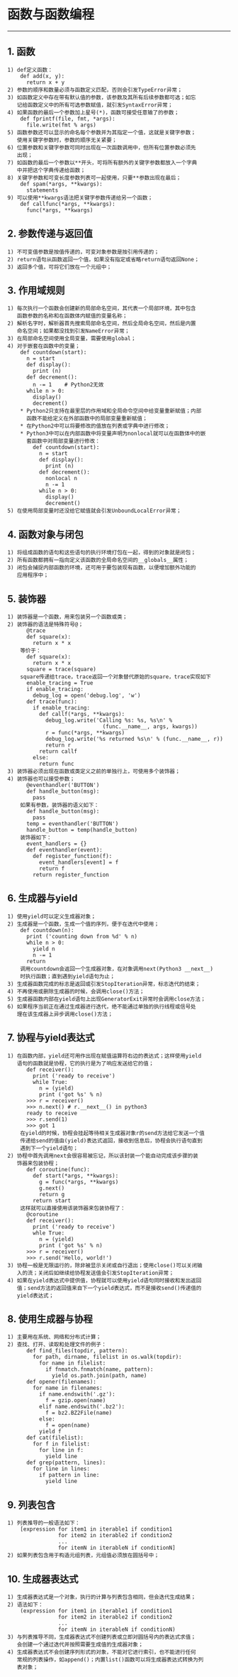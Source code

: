 # **函数与函数编程**
***

## **1. 函数**
    1) def定义函数：
        def add(x, y):
          return x + y
    2) 参数的顺序和数量必须与函数定义匹配，否则会引发TypeError异常；
    3) 如函数定义中存在带有默认值的参数，该参数及其所有后续参数都可选；如忘
       记给函数定义中的所有可选参数赋值，就引发SyntaxError异常；
    4) 如果函数的最后一个参数加上星号(*)，函数可接受任意输了的参数；
        def fprintf(file, fmt, *args):
          file.write(fmt % args)
    5) 函数参数还可以显示的命名每个参数并为其指定一个值，这就是关键字参数；
       使用关键字参数时，参数的顺序无关紧要；
    6) 位置参数和关键字参数可同时出现在一次函数调用中，但所有位置参数必须先
       出现；
    7) 如函数的最后一个参数以**开头，可将所有额外的关键字参数都放入一个字典
       中并把这个字典传递给函数；
    8) 关键字参数和可变长度参数列表可一起使用，只要**参数出现在最后；
        def spam(*args, **kwargs):
          statements
    9) 可以使用**kwargs语法把关键字参数传递给另一个函数；
        def callfunc(*args, **kwargs):
          func(*args, **kwargs)

## **2. 参数传递与返回值**
    1) 不可变值参数是按值传递的，可变对象参数是按引用传递的；
    2) return语句从函数返回一个值，如果没有指定或省略return语句返回None；
    3) 返回多个值，可将它们放在一个元组中；

## **3. 作用域规则**
    1) 每次执行一个函数会创建新的局部命名空间，其代表一个局部环境，其中包含
       函数参数的名称和在函数体内赋值的变量名称；
    2) 解析名字时，解析器首先搜索局部命名空间，然后全局命名空间，然后是内置
       命名空间；如果都没找到引发NameError异常；
    3) 在局部命名空间使用全局变量，需要使用global；
    4) 对于嵌套在函数中的变量；
        def countdown(start):
          n = start
          def display():
            print (n)
          def decrement():
            n -= 1    # Python2无效
          while n > 0:
            display()
            decrement()
        * Python2只支持在最里层的作用域和全局命令空间中给变量重新赋值；内部
          函数不能给定义在外部函数中的局部变量重新赋值；
        * 在Python2中可以将要修改的值放在列表或字典中进行修改；
        * Python3中可以在内部函数中将变量声明为nonlocal就可以在函数体中的嵌
          套函数中对局部变量进行修改：
            def countdown(start):
              n = start
              def display():
                print (n)
              def decrement():
                nonlocal n
                n -= 1
              while n > 0:
                display()
                decrement()
    5) 在使用局部变量时还没给它赋值就会引发UnboundLocalError异常；

## **4. 函数对象与闭包**
    1) 将组成函数的语句和这些语句的执行环境打包在一起，得到的对象就是闭包；
    2) 所有函数都拥有一指向定义该函数的全局命名空间的__globals__属性；
    3) 闭包会捕捉内部函数的环境，还可用于要包装现有函数，以便增加额外功能的
       应用程序中；

## **5. 装饰器**
    1) 装饰器是一个函数，用来包装另一个函数或类；
    2) 装饰器的语法是特殊符号@；
          @trace
          def square(x):
            return x * x
        等价于：
          def square(x):
            return x * x
          square = trace(square)
        square传递给trace，trace返回一个对象替代原始的square，trace实现如下
          enable_tracing = True
          if enable_tracing:
            debug_log = open('debug.log', 'w')
          def trace(func):
            if enable_tracing:
              def callf(*args, **kwargs):
                debug_log.write('Calling %s: %s, %s\n' % 
                                  (func.__name__, args, kwargs))
                r = func(*args, **kwargs)
                debug_log.write('%s returned %s\n' % (func.__name__, r))
                return r
              return callf
            else:
              return func
    3) 装饰器必须出现在函数或类定义之前的单独行上，可使用多个装饰器；
    4) 装饰器也可以接受参数；
          @eventhandler('BUTTON')
          def handle_button(msg):
            pass
        如果有参数，装饰器的语义如下：
          def handle_button(msg):
            pass
          temp = eventhandler('BUTTON')
          handle_button = temp(handle_button)
        装饰器如下：
          event_handlers = {}
          def eventhandler(event):
            def register_function(f):
              event_handlers[event] = f
              return f
            return register_function

## **6. 生成器与yield**
    1) 使用yield可以定义生成器对象；
    2) 生成器是一个函数，生成一个值的序列，便于在迭代中使用；
        def countdown(n):
          print ('counting down from %d' % n)
          while n > 0:
            yield n
            n -= 1
          return
        调用countdown会返回一个生成器对象，在对象调用next(Python3 __next__)
        时执行函数；直到遇到yield语句为止；
    3) 生成器函数完成的标志是返回或引发StopIteration异常，标志迭代的结束；
    4) 不再使用或删除生成器的时候，会调用close()方法；
    5) 生成器函数内部在yield语句上出现GeneratorExit异常时会调用close方法；
    6) 如果程序当前正在通过生成器进行迭代，绝不能通过单独的执行线程或信号处
       理在该生成器上异步调用close()方法；

## **7. 协程与yield表达式**
    1) 在函数内部，yield还可用作出现在赋值运算符右边的表达式；这样使用yield
       语句的函数就是协程，它的执行是为了响应发送给它的值；
          def receiver():
            print ('ready to receive')
            while True:
              n = (yield)
              print ('got %s' % n)
          >>> r = receiver()
          >>> n.next() # r.__next__() in python3
          ready to receive
          >>> r.send(1)
          >>> got 1
        在yield的时候，协程会挂起等待相关生成器对象r的send方法给它发送一个值
        传递给send的值由(yield)表达式返回，接收到信息后，协程会执行语句直到
        遇到下一个yield语句；
    2) 协程中首先调用next会很容易被忘记，所以该封装一个能自动完成该步骤的装
       饰器来包装协程；
          def coroutine(func):
            def start(*args, **kwargs):
              g = func(*args, **kwargs)
              g.next()
              return g
            return start
        这样就可以直接使用该装饰器来包装协程了：
          @coroutine
          def receiver():
            print ('ready to receive')
            whle True:
              n = (yield)
              print ('got %s' % n)
          >>> r = receiver()
          >>> r.send('Hello, world!')
    3) 协程一般是无限运行的，除非被显示关闭或自行退出；使用close()可以关闭输
       入的流；关闭后如继续给协程发送值会引发StopIteration异常；
    4) 如果在yield表达式中提供值，协程就可以使用yield语句同时接收和发出返回
       值；send方法的返回值来自下一个yield表达式，而不是接收send()传递值的
       yield表达式；

## **8. 使用生成器与协程**
    1) 主要用在系统、网络和分布式计算；
    2) 查找、打开、读取和处理文件的例子：
          def find_files(topdir, pattern):
            for path, dirname, filelist in os.walk(topdir):
              for name in filelist:
                if fnmatch.fnmatch(name, pattern):
                  yield os.path.join(path, name)
          def opener(filenames):
            for name in filenames:
              if name.endswith('.gz'):
                f = gzip.open(name)
              elif name.endswith('.bz2'):
                f = bz2.BZ2File(name)
              else:
                f = open(name)
              yield f
          def cat(filelist):
            for f in filelist:
              for line in f:
                yield line
          def grep(pattern, lines):
            for line in lines:
              if pattern in line:
                yield line

## **9. 列表包含**
    1) 列表推导的一般语法如下：
        [expression for item1 in iterable1 if condition1
                    for item2 in iterable2 if condition2
                    ...
                    for itemN in iterableN if conditionN]
    2) 如果列表包含用于构造元组列表，元组值必须放在圆括号中；

## **10. 生成器表达式**
    1) 生成器表达式是一个对象，执行的计算与列表包含相同，但会迭代生成结果；
    2) 语法如下：
        (expression for item1 in iterable1 if condition1
                    for item2 in iterable2 if condition2
                    ...
                    for itemN in iterableN if conditionN)
    3) 与列表推导不同，生成器表达式不创建列表或立即对圆括号内的表达式求值；
       会创建一个通过迭代并按照需要生成值的生成器对象；
    4) 生成器表达式不会创建序列形式的对象，不能对它进行索引，也不能进行任何
       常规的列表操作，如append()；内置list()函数可以将生成器表达式转换为列
       表对象；
